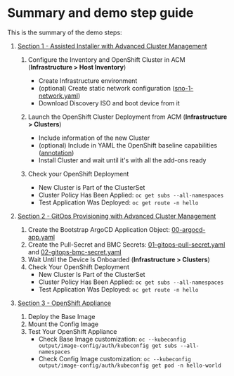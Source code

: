 # Summary and demo step guide

This is the summary of the demo steps:

1. [Section 1 - Assisted Installer with Advanced Cluster Management](01-gui.md)
    1. Configure the Inventory and OpenShift Cluster in ACM (**Infrastructure > Host Inventory**)
        - Create Infrastructure environment
        - (optional) Create static network configuration ([sno-1-network.yaml](../demo-manifests/00-gui/sno-1-network.yaml))
        - Download Discovery ISO and boot device from it

    2. Launch the OpenShift Cluster Deployment from ACM (**Infrastructure > Clusters**)
        - Include information of the new Cluster
        - (optional) Include in YAML the OpenShift baseline capabilities ([annotation](../demo-manifests/00-gui/install-config-overrides.yaml))
        - Install Cluster and wait until it's with all the add-ons ready
        
    3. Check your OpenShift Deployment
        - New Cluster is Part of the ClusterSet
        - Cluster Policy Has Been Applied: `oc get subs --all-namespaces`
        - Test Application Was Deployed: `oc get route -n hello`

2. [Section 2 - GitOps Provisioning with Advanced Cluster Management](02-gitops.md)
    1. Create the Bootstrap ArgoCD Application Object: [00-argocd-app.yaml](../demo-manifests/01-gitops/00-argocd-app.yaml)
    2. Create the Pull-Secret and BMC Secrets: [01-gitops-pull-secret.yaml](../demo-manifests/01-gitops/01-gitops-pull-secret.yaml) and [02-gitops-bmc-secret.yaml](../demo-manifests/01-gitops/02-gitops-bmc-secret.yaml)
    3. Wait Until the Device Is Onboarded (**Infrastructure > Clusters**)
    4. Check Your OpenShift Deployment
        - New Cluster Is Part of the ClusterSet
        - Cluster Policy Has Been Applied: `oc get subs --all-namespaces`
        - Test Application Was Deployed: `oc get route -n hello`
        
3. [Section 3 - OpenShift Appliance](03-appliance.md)
    1. Deploy the Base Image
    2. Mount the Config Image
    3. Test Your OpenShift Appliance
        - Check Base Image customization: `oc --kubeconfig output/image-config/auth/kubeconfig get subs --all-namespaces`
        - Check Config Image customization: `oc --kubeconfig output/image-config/auth/kubeconfig get pod -n hello-world`

